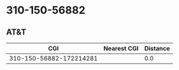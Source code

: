 # 310-150-56882
## AT&T


| CGI | Nearest CGI | Distance |
|-----|-------------|----------|
| 310-150-56882-172214281 |  | 0.0 |
